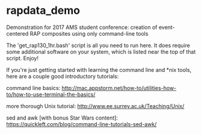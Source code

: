 # rapdata_demo
Demonstration for 2017 AMS student conference: creation of event-centered RAP composites using only command-line tools

The 'get_rap130_1hr.bash' script is all you need to run here.  It does require some additional software on your system, which is listed near the top of that script.  Enjoy!

If you're just getting started with learning the command line and *nix tools, here are a couple good introductory tutorials: 

command line basics: http://mac.appstorm.net/how-to/utilities-how-to/how-to-use-terminal-the-basics/

more thorough Unix tutorial: http://www.ee.surrey.ac.uk/Teaching/Unix/

sed and awk [with bonus Star Wars content]: https://quickleft.com/blog/command-line-tutorials-sed-awk/  

